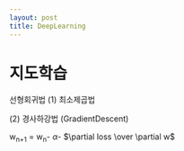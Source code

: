```yaml
---
layout: post
title: DeepLearning
---
```


# 지도학습 #

선형회귀법
(1) 최소제곱법

(2) 경사하강법 (GradientDescent)


w<sub>n+1</sub> = w<sub>n</sub>- $\alpha$- $\partial loss \over \partial w$

